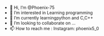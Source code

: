 - 👋 Hi, I’m @Phoenix-75
- 👀 I’m interested in Learning programming
- 🌱 I’m currently learningpython and C,C++
- 💞️ I’m looking to collaborate on ...
- 📫 How to reach me : Instagram: phoenix5_0

<!---
Phoenix-75/Phoenix-75 is a ✨ special ✨ repository because its `README.md` (this file) appears on your GitHub profile.
You can click the Preview link to take a look at your changes.
--->
